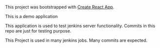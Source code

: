 This project was bootstrapped with [Create React App](https://github.com/facebook/create-react-app).

This is a demo application

This application is used to test jenkins server functionality.
Commits in this repo are just for testing purpose.

This Project is used in many jenkins jobs. Many commits are expected.

